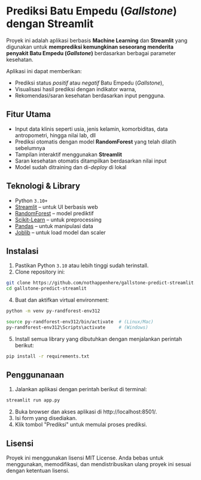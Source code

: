 # **Prediksi Batu Empedu (*Gallstone*) dengan Streamlit**

Proyek ini adalah aplikasi berbasis **Machine Learning** dan **Streamlit** yang digunakan untuk **memprediksi kemungkinan seseorang menderita penyakit Batu Empedu (*Gallstone*)** berdasarkan berbagai parameter kesehatan.

Aplikasi ini dapat memberikan:
- Prediksi status *positif* atau *negatif* Batu Empedu (*Gallstone*),
- Visualisasi hasil prediksi dengan indikator warna,
- Rekomendasi/saran kesehatan berdasarkan input pengguna.

## Fitur Utama
- Input data klinis seperti usia, jenis kelamin, komorbiditas, data antropometri, hingga nilai lab, dll
- Prediksi otomatis dengan model **RandomForest** yang telah dilatih sebelumnya
- Tampilan interaktif menggunakan **Streamlit**
- Saran kesehatan otomatis ditampilkan berdasarkan nilai input
- Model sudah ditraining dan di-*deploy* di lokal

## Teknologi & Library
- Python `3.10+`
- [Streamlit](https://streamlit.io/) – untuk UI berbasis web
- [RandomForest](https://en.wikipedia.org/wiki/Random_forest) – model prediktif
- [Scikit-Learn](https://scikit-learn.org/) – untuk preprocessing
- [Pandas](https://pandas.pydata.org/) – untuk manipulasi data
- [Joblib](https://joblib.readthedocs.io/) – untuk load model dan scaler

## Instalasi
1. Pastikan Python `3.10` atau lebih tinggi sudah terinstall.
2. Clone repository ini:
```bash
git clone https://github.com/nothappenhere/gallstone-predict-streamlit.git
cd gallstone-predict-streamlit
```
4. Buat dan aktifkan virtual environment:
```bash
python -m venv py-randforest-env312

source py-randforest-env312/bin/activate  # (Linux/Mac)
py-randforest-env312\Scripts\activate     # (Windows)
```
5. Install semua library yang dibutuhkan dengan menjalankan perintah berikut:
```bash
pip install -r requirements.txt
```

## Penggunanaan
1. Jalankan aplikasi dengan perintah berikut di terminal:
```bash
streamlit run app.py
```
2. Buka browser dan akses aplikasi di http://localhost:8501/.
3. Isi form yang disediakan.
4. Klik tombol "Prediksi" untuk memulai proses prediksi.

## Lisensi
Proyek ini menggunakan lisensi MIT License. Anda bebas untuk menggunakan, memodifikasi, dan mendistribusikan ulang proyek ini sesuai dengan ketentuan lisensi.